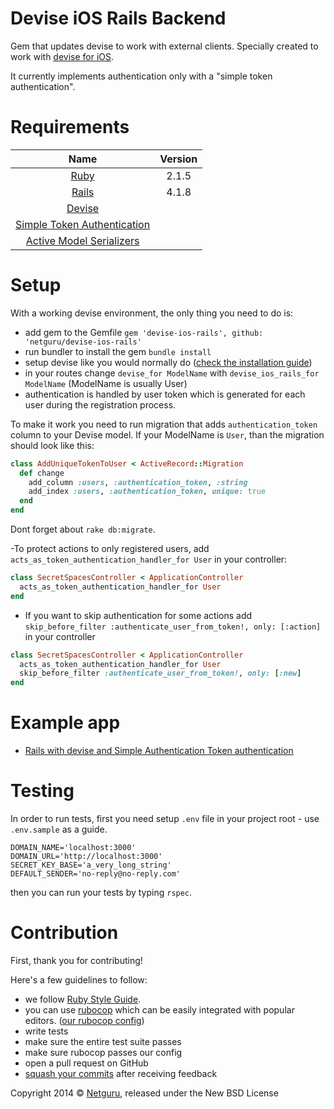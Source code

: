 Devise iOS Rails Backend
====================================

Gem that updates devise to work with external clients. Specially created to work with [devise for iOS][ios_devise].

It currently implements authentication only with a "simple token authentication".

Requirements
============

| Name |  Version |
| :--: | :---: |
| [Ruby][ruby] | 2.1.5 |
| [Rails][rails] | 4.1.8 |
| [Devise][devise] | |
| [Simple Token Authentication][simple_token_authentication] | |
| [Active Model Serializers][active_model_serializers] | |

Setup
=====

With a working devise environment, the only thing you need to do is:

- add gem to the Gemfile `gem 'devise-ios-rails', github: 'netguru/devise-ios-rails'`
- run bundler to install the gem `bundle install`
- setup devise like you would normally do ([check the installation guide][devise])
- in your routes change `devise_for ModelName` with `devise_ios_rails_for ModelName` (ModelName is usually User)
- authentication is handled by user token which is generated for each user during the registration process. 

To make it work you need to run migration that adds `authentication_token` column to your Devise model.
If your ModelName is `User`, than the migration should look like this:
```ruby
class AddUniqueTokenToUser < ActiveRecord::Migration
  def change
    add_column :users, :authentication_token, :string
    add_index :users, :authentication_token, unique: true
  end
end
```
Dont forget about `rake db:migrate`.

-To protect actions to only registered users, add `acts_as_token_authentication_handler_for User` in your controller:

```ruby
class SecretSpacesController < ApplicationController
  acts_as_token_authentication_handler_for User
end
```

- If you want to skip authentication for some actions add `skip_before_filter :authenticate_user_from_token!, only: [:action]` in your controller

```ruby
class SecretSpacesController < ApplicationController
  acts_as_token_authentication_handler_for User
  skip_before_filter :authenticate_user_from_token!, only: [:new]
end
```

Example app
===========

- [Rails with devise and Simple Authentication Token authentication][rails_example_app]

Testing
=======

In order to run tests, first you need setup `.env` file in your project root - use `.env.sample` as a guide.

```
DOMAIN_NAME='localhost:3000'
DOMAIN_URL='http://localhost:3000'
SECRET_KEY_BASE='a_very_long_string'
DEFAULT_SENDER='no-reply@no-reply.com'
```

then you can run your tests by typing `rspec`.


Contribution
============

First, thank you for contributing!

Here's a few guidelines to follow:

- we follow [Ruby Style Guide][ruby_style_guides].
- you can use [rubocop][rubocop] which can be easily integrated with popular editors. ([our rubocop config][rubocop_config])
- write tests
- make sure the entire test suite passes
- make sure rubocop passes our config
- open a pull request on GitHub
- [squash your commits][squash_commits] after receiving feedback

Copyright  2014 © [Netguru][netguru_url], released under the New BSD License

[ios_devise]: https://github.com/netguru/ios-devise

[ruby]: https://www.ruby-lang.org
[rails]: http://www.rubyonrails.org
[devise]: https://github.com/plataformatec/devise
[simple_token_authentication]: https://github.com/gonzalo-bulnes/simple_token_authentication
[active_model_serializers]: https://github.com/rails-api/active_model_serializers
[ruby_style_guides]: https://github.com/bbatsov/ruby-style-guide
[rubocop]: https://github.com/bbatsov/rubocop
[rubocop_config]: https://github.com/netguru/hound/blob/master/config/rubocop.yml
[squash_commits]: http://blog.steveklabnik.com/posts/2012-11-08-how-to-squash-commits-in-a-github-pull-request
[netguru_url]: https://netguru.co
[rails_example_app]: https://github.com/netguru/devise-ios-rails-example
